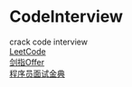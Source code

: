 # CodeInterview
crack code interview
<br>
[LeetCode](https://github.com/pengood/CodeInterview/tree/master/src/com/leetcode/test)
<br>
[剑指Offer](https://github.com/pengood/CodeInterview/tree/master/src/com/nowcoder/offer)
<br>
[程序员面试金典](https://github.com/pengood/CodeInterview/tree/master/src/com/nowcoder/interview)
<br>
